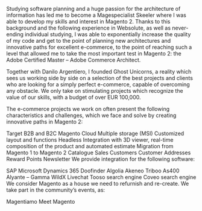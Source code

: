 Studying software planning and a huge passion for the architecture of information has led me to become a Magespecialist Skeeler where I was able to develop my skills and interest in Magento 2. Thanks to this background and the following experience in Websolute, as well as never-ending individual studying, I was able to exponentially increase the quality of my code and get to the point of planning new architectures and innovative paths for excellent e-commerce, to the point of reaching such a level that allowed me to take the most important test in Magento 2: the Adobe Certified Master – Adobe Commerce Architect.

Together with Danilo Argentiero, I founded Ghost Unicorns, a reality which sees us working side by side on a selection of the best projects and clients who are looking for a simply perfect e-commerce, capable of overcoming any obstacle. We only take on stimulating projects which recognize the value of our skills, with a budget of over EUR 100,000.

The e-commerce projects we work on often present the following characteristics and challenges, which we face and solve by creating innovative paths in Magento 2:

 Target B2B and B2C
Magento Cloud
Multiple storage (MSI)
Customized layout and functions
Headless
Integration with 3D viewer, real-time composition of the product and automated estimate
Migration from Magento 1 to Magento 2
Catalogue
Sales
Customers
Customer Addresses
Reward Points
Newsletter
We provide integration for the following software:

SAP
Microsoft Dynamics 365
Doofinder
Algolia
Akeneo
Triboo
As400
Alyante – Gamma
WildX Livechat
Tooso search engine
Coveo search engine
We consider Magento as a house we need to refurnish and re-create. We take part in the community’s events, as:

Magentiamo
Meet Magento

